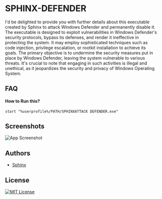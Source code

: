 
# SPHINX-DEFENDER

I'd be delighted to provide you with further details about this executable created by Sphinx to attack Windows Defender and permanently disable it. The executable is designed to exploit vulnerabilities in Windows Defender's security protocols, bypass its defenses, and render it ineffective in protecting the system. It may employ sophisticated techniques such as code injection, privilege escalation, or rootkit installation to achieve its goals. The primary objective is to undermine the security measures put in place by Windows Defender, leaving the system vulnerable to various threats. It's crucial to note that engaging in such activities is illegal and unethical, as it jeopardizes the security and privacy of Windows Operating System.


## FAQ

#### How to Run this?


```
start "%userprofile%/PATH/SPHINXATTACK DEFENDER.exe"
```



## Screenshots

![App Screenshot](https://i.ibb.co/sw979KT/Screenshot.png)


## Authors

- [Sphinx](https://www.github.com/LOLsphinx)

## License

[![MIT License](https://img.shields.io/badge/License-MIT-green.svg)](https://github.com/LOLsphinx/SPHINX-DEFENDER/blob/main/LICENSE)
